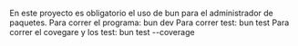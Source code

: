 En este proyecto es obligatorio el uso de bun para el administrador de paquetes.
Para correr el programa:
bun dev
Para correr test:
bun test
Para correr el covegare y los test:
bun test --coverage